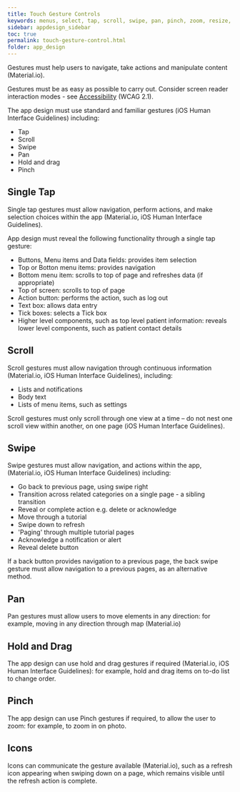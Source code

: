 ```yaml
---
title: Touch Gesture Controls
keywords: menus, select, tap, scroll, swipe, pan, pinch, zoom, resize, elements, components, behaviour,
sidebar: appdesign_sidebar
toc: true
permalink: touch-gesture-control.html
folder: app_design 
---
```


Gestures must help users to navigate, take actions and manipulate content (Material.io).   

Gestures must be as easy as possible to carry out. Consider screen reader interaction modes - see [Accessibility](/accessibility.html) (WCAG 2.1). 
 
The app design must use standard and familiar gestures (iOS Human Interface Guidelines) including:
* Tap
* Scroll
* Swipe
* Pan
* Hold and drag   
* Pinch

## Single Tap 

Single tap gestures must allow navigation, perform actions, and make selection choices within the app (Material.io, iOS Human Interface Guidelines). 

App design must reveal the following functionality through a single tap gesture:

* Buttons, Menu items and Data fields: provides item selection
* Top or Botton menu items: provides navigation
* Bottom menu item: scrolls to top of page and refreshes data (if appropriate) 
* Top of screen: scrolls to top of page
* Action button: performs the action, such as log out 
* Text box: allows data entry
* Tick boxes: selects a Tick box
* Higher level components, such as top level patient information: reveals lower level components, such as patient contact details
 
## Scroll
Scroll gestures must allow navigation through continuous information (Material.io, iOS Human Interface Guidelines), including:  
* Lists and notifications
* Body text
* Lists of menu items, such as settings

Scroll gestures must only scroll through one view at a time – do not nest one scroll view within another, on one page (iOS Human Interface Guidelines).    

## Swipe 
Swipe gestures must allow navigation, and actions within the app, (Material.io, iOS Human Interface Guidelines) including:  
* Go back to previous page, using swipe right
* Transition across related categories on a single page - a sibling transition
* Reveal or complete action e.g. delete or acknowledge
* Move through a tutorial
* Swipe down to refresh
* 'Paging' through multiple tutorial pages
* Acknowledge a notification or alert
* Reveal delete button  

If a back button provides navigation to a previous page, the back swipe gesture must allow navigation to a previous pages, as an alternative method.
  
## Pan 
Pan gestures must allow users to move elements in any direction: for example, moving in any direction through map (Material.io)  

## Hold and Drag
The app design can use hold and drag gestures if required (Material.io, iOS Human Interface Guidelines): for example, hold and drag items on to-do list to change order.    

## Pinch
The app design can use Pinch gestures if required, to allow the user to zoom: for example, to zoom in on photo.  

## Icons
Icons can communicate the gesture available (Material.io), such as a refresh icon appearing when swiping down on a page, which remains visible until the refresh action is complete.
